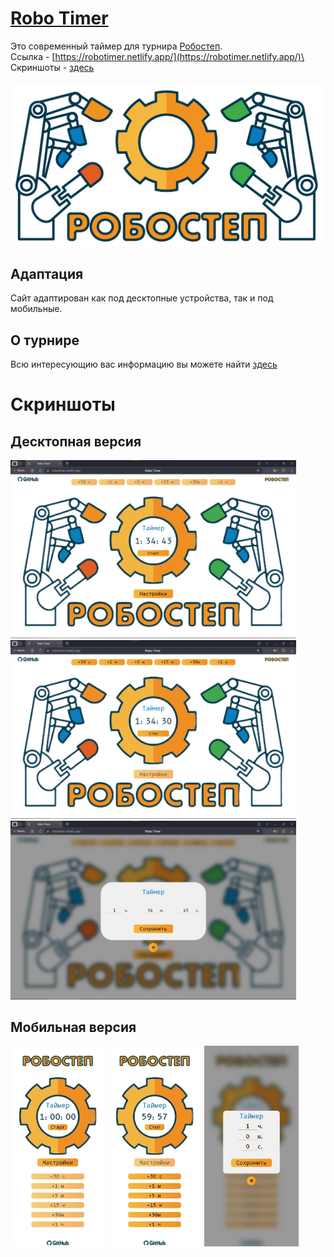 # [Robo Timer](https://robotimer.netlify.app/)
Это современный таймер для турнира [Робостеп](https://mosrobotics.ru/activity/robostep/).\
Ссылка - [https://robotimer.netlify.app/](https://robotimer.netlify.app/)\
Скриншоты - [здесь](#скриншоты)
<br>
<br>
![робостеп лого](docs/лого.jpg)
<br>

## Адаптация
Сайт адаптирован как под десктопные устройства, так и под мобильные.
## О турнире
Всю интересующию вас информацию вы можете найти [здесь](https://mosrobotics.ru/activity/robostep/)

# Скриншоты
## Десктопная версия
<img width="90.65%" src="./docs/d1.png">
<br>
<img width="90.65%" src="./docs/d2.png">
<br>
<img width="90.65%" src="./docs/d3.png">

## Мобильная версия
<img width="30%" src="./docs/m1.jpg"> <img width="30%" src="./docs/m2.jpg"> <img width="30%" src="./docs/m3.jpg">

